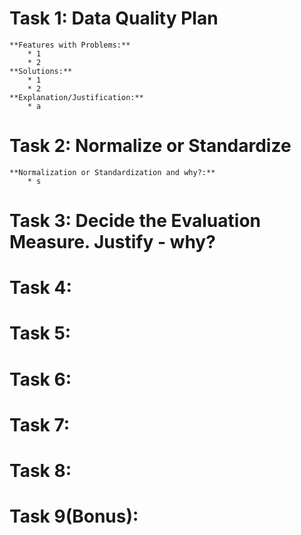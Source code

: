 # Task 1: Data Quality Plan
    **Features with Problems:**
        * 1
        * 2
    **Solutions:**
        * 1
        * 2
    **Explanation/Justification:**
        * a
    

# Task 2: Normalize or Standardize 
    **Normalization or Standardization and why?:**
        * s

# Task 3: Decide the Evaluation Measure. Justify - why?


# Task 4: 

# Task 5: 

# Task 6: 

# Task 7: 

# Task 8: 

# Task 9(Bonus): 
